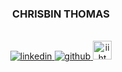 ### <div align="center">CHRISBIN THOMAS</div>
<br/>
<div align="center">
<a href="https://linkedin.com/in/chrisbin-thomas-334744195" target="_blank">
<img src=https://img.shields.io/badge/linkedin-%231E77B5.svg?&style=for-the-badge&logo=linkedin&logoColor=white alt=linkedin style="margin-bottom: 10px;" />
</a>
<a href="https://github.com/chrisbin95" target="_blank">
<img src=https://img.shields.io/badge/github-%2324292e.svg?&style=for-the-badge&logo=github&logoColor=white alt=github style="margin-bottom: 10px;" />
</a>  
 <a href="https://github.com/chrisbin95" target="_blank">
<img src=https://images.credly.com/images/13a3eba1-55b5-4db0-82c3-8e4b768c8348/blob.png alt=iiht style="width:30px;margin-bottom: 10px;" />
</a>  
</div>

<br/>




